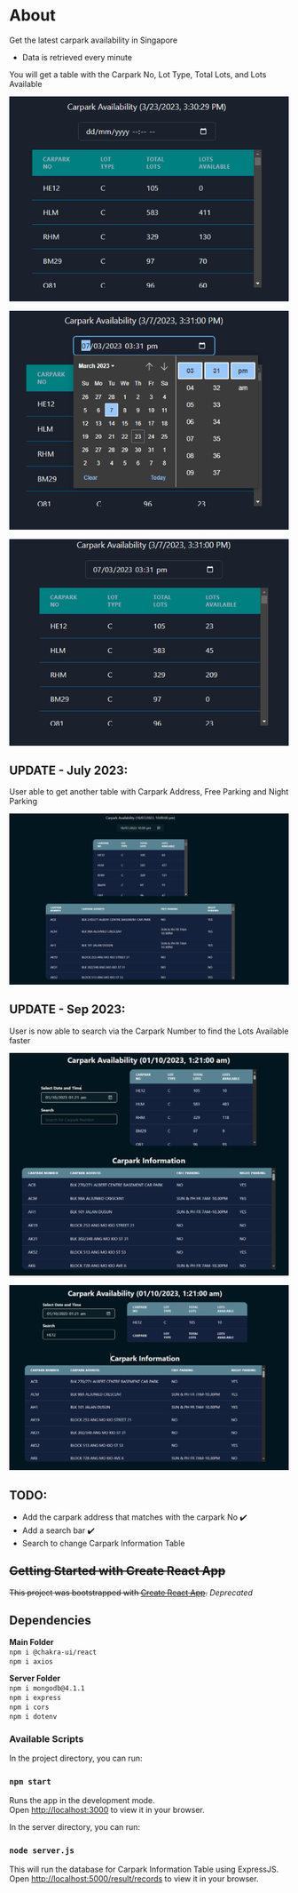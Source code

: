 # About

Get the latest carpark availability in Singapore

- Data is retrieved every minute

You will get a table with the Carpark No, Lot Type, Total Lots, and Lots Available

![main](https://github.com/Iamben0/carpark-webapp/blob/master/pics/main.PNG)

![changing of time stamp](https://github.com/Iamben0/carpark-webapp/blob/master/pics/changeTimestamp.PNG)

![after changes](https://github.com/Iamben0/carpark-webapp/blob/master/pics/afterTimestamp.PNG)

## UPDATE - July 2023:

User able to get another table with Carpark Address, Free Parking and Night Parking

![main_v2](https://github.com/Iamben0/carpark-webapp/blob/master/pics/main_v2.PNG)

## UPDATE - Sep 2023:

User is now able to search via the Carpark Number to find the Lots Available faster

![main_v3](https://github.com/Iamben0/carpark-webapp/blob/master/pics/main_v3.PNG)

![search changes](https://github.com/Iamben0/carpark-webapp/blob/master/pics/searchCarparkNumber.PNG)

## TODO:

- Add the carpark address that matches with the carpark No :heavy_check_mark:
- Add a search bar :heavy_check_mark:
- Search to change Carpark Information Table 

## ~~Getting Started with Create React App~~

~~This project was bootstrapped with [Create React App](https://github.com/facebook/create-react-app).~~ _Deprecated_

## Dependencies

**Main Folder**
<br/>
`npm i @chakra-ui/react`
<br/>
`npm i axios`

**Server Folder**
<br/>
`npm i mongodb@4.1.1`
<br/>
`npm i express`
<br/>
`npm i cors`
<br/>
`npm i dotenv`

### Available Scripts

In the project directory, you can run:

### `npm start`

Runs the app in the development mode.\
Open [http://localhost:3000](http://localhost:3000) to view it in your browser.

In the server directory, you can run:

### `node server.js`
 
This will run the database for Carpark Information Table using ExpressJS.
Open [http://localhost:5000/result/records](http://localhost:5000/result/records) to view it in your browser.
